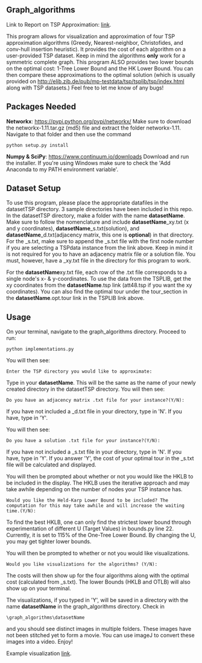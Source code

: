 ## Graph_algorithms
Link to Report on TSP Approximation: [link](https://www.overleaf.com/read/kxcbxmmbpnkx).

This program allows for visualization and approximation of four TSP approximation algorithms (Greedy, Nearest-neighbor, Christofides, and conv-hull insertion heuristic). It provides the cost of each algorithm on a user-provided TSP dataset. Keep in mind the algorithms **only** work for a symmetric complete graph. This program ALSO provides two lower bounds on the optimal cost: 1-Tree Lower Bound and the HK Lower Bound. You can then compare these approximations to the optimal solution (which is usually provided on http://elib.zib.de/pub/mp-testdata/tsp/tsplib/tsp/index.html along with TSP datasets.) Feel free to let me know of any bugs!

Packages Needed 
------------
**Networkx**: https://pypi.python.org/pypi/networkx/ Make sure to download the networkx-1.11.tar.gz (md5) file and extract the folder networkx-1.11. Navigate to that folder and then use the command

```
python setup.py install
```

**Numpy & SciPy**: https://www.continuum.io/downloads Download and run the installer. If you're using Windows make sure to check the 'Add Anaconda to my PATH environment variable'. 

Dataset Setup
------------
To use this program, please place the appropriate datafiles in the datasetTSP directory. 3 sample directories have been included in this repo. In the datasetTSP directory, make a folder with the name **datasetName**. Make sure to follow the nomenclature and include **datasetName**_xy.txt (x and y coordinates), **datasetName**_s.txt(solution), and **datasetName**_d.txt(adjacency matrix, this one is **optional**) in that directory. For the _s.txt, make sure to append the _s.txt file with the first node number if you are selecting a TSPdata instance from the link above. Keep in mind it is not required for you to have an adjacency matrix file or a solution file. You must, however, have a _xy.txt file in the directory for this program to work.

For the **datasetName**xy.txt file, each row of the .txt file corresponds to a single node's x- & y-coordinates. To use the data from the TSPLIB, get the xy coordinates from the **datasetName**.tsp link (att48.tsp if you want the xy coordinates). You can also find the optimal tour under the tour_section in the **datasetName**.opt.tour link in the TSPLIB link above. 

Usage
-----
On your terminal, navigate to the graph_algorithms directory. 
Proceed to run:
```
python implementations.py
```
You will then see:
```
Enter the TSP directory you would like to approximate:
```
Type in your **datasetName**. This will be the same as the name of your newly created directory in the datasetTSP directory.
You will then see:
```
Do you have an adjacency matrix .txt file for your instance?(Y/N):
```
If you have not included a _d.txt file in your directory, type in 'N'. If you have, type in 'Y'.

You will then see:

```
Do you have a solution .txt file for your instance?(Y/N): 
```
If you have not included a _s.txt file in your directory, type in 'N'. If you have, type in 'Y'. If you answer 'Y', the cost of your optimal tour in the _s.txt file will be calculated and displayed.

You will then be prompted about whether or not you would like the HKLB to be included in the display. The HKLB uses the iterative approach and may take awhile depending on the number of nodes your TSP instance has. 
```
Would you like the Held-Karp Lower Bound to be included? The computation for this may take awhile and will increase the waiting time.(Y/N): 
```
To find the best HKLB, one can only find the strictest lower bound through experimentation of different U (Target Values) in bounds.py line 22. Currently, it is set to 115% of the One-Tree Lower Bound. By changing the U, you may get tighter lower bounds. 

You will then be prompted to whether or not you would like visualizations.
```
Would you like visualizations for the algorithms? (Y/N): 
```
The costs will then show up for the four algorithms along with the optimal cost (calculated from _s.txt). The lower Bounds (HKLB and OTLB) will also show up on your terminal.

The visualizations, if you typed in 'Y', will be saved in a directory with the name **datasetName** in the graph_algorithms directory. Check in 
```
\graph_algorithms\datasetName
```
and you should see distinct images in multiple folders. These images have not been stitched yet to form a movie. You can use imageJ to convert these images into a video. Enjoy! 

Example visualization [link](https://chriski777.github.io/graph_website/).
